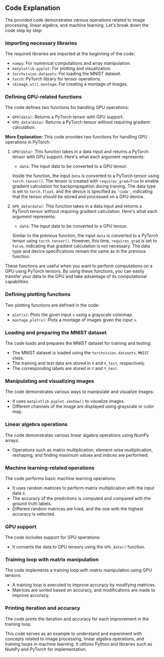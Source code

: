 ## Code Explanation

The provided code demonstrates various operations related to image processing, linear algebra, and machine learning. Let's break down the code step by step:

### Importing necessary libraries

The required libraries are imported at the beginning of the code:

- `numpy`: For numerical computations and array manipulation.
- `matplotlib.pyplot`: For plotting and visualization.
- `torchvision.datasets`: For loading the MNIST dataset.
- `torch`: PyTorch library for tensor operations.
- `skimage.util.montage`: For creating a montage of images.

### Defining GPU-related functions

The code defines two functions for handling GPU operations:

- `GPU(data)`: Returns a PyTorch tensor with GPU support.
- `GPU_data(data)`: Returns a PyTorch tensor without requiring gradient calculation.

**More Explanation:** This code provides two functions for handling GPU operations in PyTorch:

1. `GPU(data)`: This function takes in a data input and returns a PyTorch tensor with GPU support. Here's what each argument represents:
   - `data`: The input data to be converted to a GPU tensor.
   
   Inside the function, the input `data` is converted to a PyTorch tensor using `torch.tensor()`. The tensor is created with `requires_grad=True` to enable gradient calculation for backpropagation during training. The data type is set to `torch.float`, and the device is specified as `'cuda'`, indicating that the tensor should be stored and processed on a GPU device.

2. `GPU_data(data)`: This function takes in a data input and returns a PyTorch tensor without requiring gradient calculation. Here's what each argument represents:
   - `data`: The input data to be converted to a GPU tensor.
   
   Similar to the previous function, the input `data` is converted to a PyTorch tensor using `torch.tensor()`. However, this time, `requires_grad` is set to `False`, indicating that gradient calculation is not necessary. The data type and device specifications remain the same as in the previous function.

These functions are useful when you want to perform computations on a GPU using PyTorch tensors. By using these functions, you can easily transfer your data to the GPU and take advantage of its computational capabilities.

### Defining plotting functions

Two plotting functions are defined in the code:

- `plot(x)`: Plots the given input `x` using a grayscale colormap.
- `montage_plot(x)`: Plots a montage of images given the input `x`.

### Loading and preparing the MNIST dataset

The code loads and prepares the MNIST dataset for training and testing:

- The MNIST dataset is loaded using the `torchvision.datasets.MNIST` class.
- The training and test data are stored in `X` and `X_test`, respectively.
- The corresponding labels are stored in `Y` and `Y_test`.

### Manipulating and visualizing images

The code demonstrates various ways to manipulate and visualize images:

- It uses `matplotlib.pyplot.imshow()` to visualize images.
- Different channels of the image are displayed using grayscale or color map.

### Linear algebra operations

The code demonstrates various linear algebra operations using NumPy arrays:

- Operations such as matrix multiplication, element-wise multiplication, reshaping, and finding maximum values and indices are performed.

### Machine learning-related operations

The code performs basic machine learning operations:

- It uses random matrices to perform matrix multiplication with the input data `X`.
- The accuracy of the predictions is computed and compared with the ground truth labels.
- Different random matrices are tried, and the one with the highest accuracy is selected.

### GPU support

The code includes support for GPU operations:

- It converts the data to GPU tensors using the `GPU_data()` function.

### Training loop with matrix manipulation

The code implements a training loop with matrix manipulation using GPU tensors:

- A training loop is executed to improve accuracy by modifying matrices.
- Matrices are sorted based on accuracy, and modifications are made to improve accuracy.

### Printing iteration and accuracy

The code prints the iteration and accuracy for each improvement in the training loop.

This code serves as an example to understand and experiment with concepts related to image processing, linear algebra operations, and training loops in machine learning. It utilizes Python and libraries such as NumPy and PyTorch for implementation.
